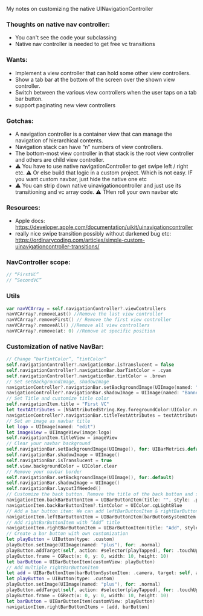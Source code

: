 My notes on customizing the native UINavigationController<!--more-->

### Thoughts on native nav controller:
- You can't see the code your subclassing
- Native nav controller is needed to get free vc transitions

### Wants:
- Implement a view controller that can hold some other view controllers.
- Show a tab bar at the bottom of the screen over the shown view controller.
- Switch between the various view controllers when the user taps on a tab bar button.
- support paginating new view controllers

### Gotchas:
- A navigation controller is a container view that can manage the navigation of hierarchical contents.
- Navigation stack can have “n” numbers of view controllers.
- The bottom-most view controller in that stack is the root view controller and others are child view controller.
- ⚠️️ You have to use native navigationController to get swipe left / right etc. ⚠️️ Or else build that logic in a custom project. Which is not easy. IF you want custom navbar, just hide the native one etc
- ⚠️️ You can strip down native uinavigationcontroller and just use its transitioning and vc array code. ⚠️️  THen roll your own navbar etc

### Resources:
- Apple docs: https://developer.apple.com/documentation/uikit/uinavigationcontroller
- really nice swipe transition possibly without darkened bug etc: https://ordinarycoding.com/articles/simple-custom-uinavigationcontroller-transitions/

### NavController scope:
```swift
// “FirstVC”
// “SecondVC”
```

### Utils

```swift
var navVCArray = self.navigationController?.viewControllers
navVCArray?.removeLast() //Remove the last view controller
navVCArray?.removeFirst() // Remove the first view controller
navVCArray?.removeAll() //Remove all view controllers
navVCArray?.remove(at: 0) //Remove at specific position
```

### Customization of native NavBar:
```swift
// Change “barTintColor”, “tintColor”
self.navigationController?.navigationBar.isTranslucent = false
self.navigationController?.navigationBar.barTintColor = .cyan
self.navigationController?.navigationBar.tintColor = .brown
// Set setBackgroundImage, shadowImage
navigationController?.navigationBar.setBackgroundImage(UIImage(named: "Banner2"), for: .default)
navigationController?.navigationBar.shadowImage = UIImage(named: "Banner")
// Set Title and customize title color
self.navigationItem.title = "First VC"
let textAttributes = [NSAttributedString.Key.foregroundColor:UIColor.red]
navigationController?.navigationBar.titleTextAttributes = textAttributes
// Set an image as navbar title
let logo = UIImage(named: "edit")
let imageView = UIImageView(image:logo)
self.navigationItem.titleView = imageView
// Clear your navbar background
self.navigationBar.setBackgroundImage(UIImage(), for: UIBarMetrics.default)
self.navigationBar.shadowImage = UIImage()
self.navigationBar.isTranslucent = true
self.view.backgroundColor = UIColor.clear
// Remove your navbar border
self.navigationBar.setBackgroundImage(UIImage(), for:.default)
self.navigationBar.shadowImage = UIImage()
self.navigationBar.layoutIfNeeded()
// Customize the back button. Remove the title of the back button and set the color.
navigationItem.backBarButtonItem = UIBarButtonItem(title: "", style: .plain, target: nil, action: nil)
navigationItem.backBarButtonItem?.tintColor = UIColor.cgLightBlue
// Add a bar button item: We can add leftBarButtonItem & rightBarButtonItem using system icon, text or custom image. Add a leftBarButtonItem with barButtonSystemItem add
navigationItem.leftBarButtonItem = UIBarButtonItem(barButtonSystemItem: .add, target: self, action: #selector(addTapped))
// Add rightBarButtonItem with “Add” title
navigationItem.rightBarButtonItem = UIBarButtonItem(title: "Add", style: .plain, target: self, action: #selector(addTapped))
// Create a bar button with own customization
let playButton = UIButton(type: .custom)
playButton.setImage(UIImage(named: "plus"), for: .normal)
playButton.addTarget(self, action: #selector(playTapped), for: .touchUpInside)
playButton.frame = CGRect(x: 0, y: 0, width: 10, height: 10)
let barButton = UIBarButtonItem(customView: playButton)
// Add multiple rightBarButtonItem
let add = UIBarButtonItem(barButtonSystemItem: .camera, target: self, action: #selector(addTapped))
let playButton = UIButton(type: .custom)
playButton.setImage(UIImage(named: "plus"), for: .normal)
playButton.addTarget(self, action: #selector(playTapped), for: .touchUpInside)
playButton.frame = CGRect(x: 0, y: 0, width: 10, height: 10)
let barButton = UIBarButtonItem(customView: playButton)
navigationItem.rightBarButtonItems = [add, barButton]
```
